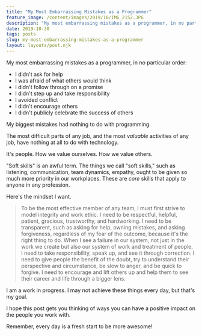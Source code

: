 ```yaml
---
title: "My Most Embarrassing Mistakes as a Programmer"
feature_image: /content/images/2019/10/IMG_2152.JPG
description: "My most embarrassing mistakes as a programmer, in no particular order:"
date: 2019-10-30
tags: posts
slug: my-most-embarrassing-mistakes-as-a-programmer
layout: layouts/post.njk
---
```


My most embarrassing mistakes as a programmer, in no particular order:

* I didn't ask for help
* I was afraid of what others would think
* I didn't follow through on a promise
* I didn't step up and take responsibility
* I avoided conflict
* I didn't encourage others
* I didn't publicly celebrate the success of others

My biggest mistakes had nothing to do with programming.

The most difficult parts of any job, and the most _valuable_ activities of any job, have nothing at all to do with technology.

It's people. How we value ourselves. How we value others.

"Soft skills" is an awful term. The things we call "soft skills," such as listening, communication, team dynamics, empathy, ought to be given so much more priority in our workplaces. These are _core_ skills that apply to anyone in any profession.

Here's the mindset I want.

> To be the most effective member of any team, I must first strive to model integrity and work ethic. I need to be respectful, helpful, patient, gracious, trustworthy, and hardworking. I need to be transparent, such as asking for help, owning mistakes, and asking forgiveness, regardless of my fear of the outcome, because it's the right thing to do. When I see a failure in our system, not just in the work we create but also our system of work and treatment of people, I need to take responsibility, speak up, and see it through correction. I need to give people the benefit of the doubt, try to understand their perspective and circumstance, be slow to anger, and be quick to forgive. I need to encourage and lift others up and help them to see their career and life through a bigger lens.

I am a work in progress. I may not achieve these things every day, but that's my goal.

I hope this post gets you thinking of ways you can have a positive impact on the people you work with.

Remember, every day is a fresh start to be more awesome!
